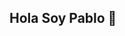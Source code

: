 ## Hola Soy Pablo 👋

<!--
**Pablomicheletti/Pablomicheletti** is a ✨ _special_ ✨ repository because its `README.md` (this file) appears on your GitHub profile.

Here are some ideas to get you started:

- 🔭 I’m currently working on ...
- 🌱 I’m currently learning ...
- 👯 I’m looking to collaborate on ...
- 🤔 I’m looking for help with ...
- 💬 Ask me about ...
- 📫 How to reach me: ...
- 😄 Pronouns: ...
- ⚡ Fun fact: ...

![Buenas!](https://i.giphy.com/media/v1.Y2lkPTc5MGI3NjExOXFtcWM4aDQ2amJ6ZjFnNHhnODR1OXh1ZnRlZmk3bDN3cTQ4aXR2NSZlcD12MV9pbnRlcm5hbF9naWZfYnlfaWQmY3Q9Zw/BSZDtI9gigvR4DK1Bq/giphy.gif)-->
